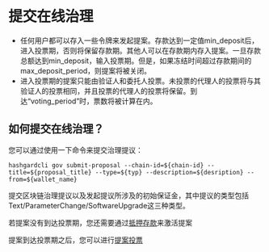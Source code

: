 # 提交在线治理
- 任何用户都可以存入一些令牌来发起提案。存款达到一定值min_deposit后，进入投票期，否则将保留存款期。其他人可以在存款期内存入提案。一旦存款总额达到min_deposit，输入投票期。但是，如果冻结时间超过存款期间的max_deposit_period，则提案将被关闭。
- 进入投票期的提案只能由验证人和委托人投票。未投票的代理人的投票将与其验证人的投票相同，并且投票的代理人的投票将保留。到达“voting_period”时，票数将被计算在内。

## 如何提交在线治理？
您可以通过使用一下命令来提交治理提议：
```
hashgardcli gov submit-proposal --chain-id=${chain-id} --title=${proposal_title} --type=${typ} --description=${desription} --from=${wallet_name}
```
提交区块链治理提议以及发起提议所涉及的初始保证金，其中提议的类型包括Text/ParameterChange/SoftwareUpgrade这三种类型。


若提案没有到达投票期，您还需要通过[抵押存款](抵押存款.md)来激活提案


提案到达投票期之后，您可以进行[提案投票](提案投票.md)